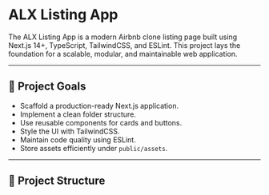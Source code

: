 # ALX Listing App

The ALX Listing App is a modern Airbnb clone listing page built using Next.js 14+, TypeScript, TailwindCSS, and ESLint. This project lays the foundation for a scalable, modular, and maintainable web application.

---

## 🚀 Project Goals

- Scaffold a production-ready Next.js application.
- Implement a clean folder structure.
- Use reusable components for cards and buttons.
- Style the UI with TailwindCSS.
- Maintain code quality using ESLint.
- Store assets efficiently under `public/assets`.

---

## 📁 Project Structure

